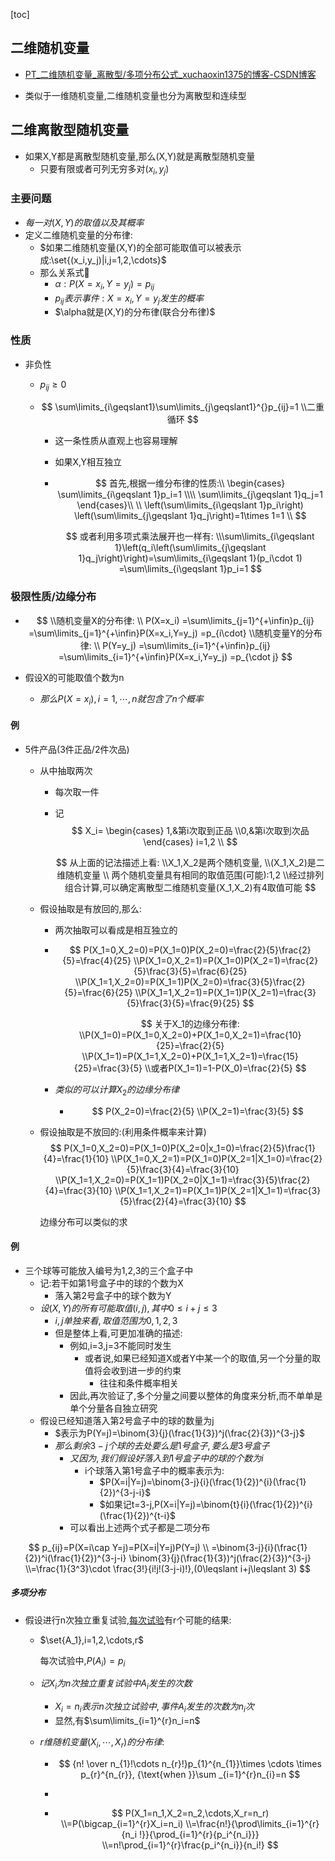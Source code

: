 [toc]

## 二维随机变量

- [PT_二维随机变量_离散型/多项分布公式_xuchaoxin1375的博客-CSDN博客](https://blog.csdn.net/xuchaoxin1375/article/details/127487167?csdn_share_tail={"type"%3A"blog"%2C"rType"%3A"article"%2C"rId"%3A"127487167"%2C"source"%3A"xuchaoxin1375"})

- 类似于一维随机变量,二维随机变量也分为离散型和连续型

## 二维离散型随机变量

- 如果X,Y都是离散型随机变量,那么(X,Y)就是离散型随机变量
  - 只要有限或者可列无穷多对$(x_i,y_j)$

### 主要问题

- $每一对(X,Y)的取值以及其概率$
- 定义二维随机变量的分布律:
  - $如果二维随机变量(X,Y)的全部可能取值可以被表示成:\set{(x_i,y_j)|i,j=1,2,\cdots}$
  - 那么关系式🎈
    - $\alpha:P(X=x_i,Y=y_j)=p_{ij}$
    - $p_{ij}表示事件:X=x_i,Y=y_j发生的概率$
    - $\alpha就是(X,Y)的分布律(联合分布律)$

### 性质

- 非负性

  - $p_{ij}\geqslant 0$

  - $$
    \sum\limits_{i\geqslant1}\sum\limits_{j\geqslant1}^{}p_{ij}=1
    \\二重循环
    $$

    

    - 这一条性质从直观上也容易理解

    - 如果X,Y相互独立

    - $$
      首先,根据一维分布律的性质:\\
      \begin{cases}
      \sum\limits_{i\geqslant 1}p_i=1
      \\\\
      \sum\limits_{j\geqslant 1}q_j=1
      \end{cases}\\
      \\
      \left(\sum\limits_{i\geqslant 1}p_i\right)
      \left(\sum\limits_{j\geqslant 1}q_j\right)=1\times 1=1
      \\
      $$

      
      $$
      或者利用多项式乘法展开也一样有:
      \\\sum\limits_{i\geqslant 1}\left(q_i\left(\sum\limits_{j\geqslant 1}q_j\right)\right)=\sum\limits_{i\geqslant 1}(p_i\cdot 1)
      =\sum\limits_{i\geqslant 1}p_i=1
      $$
      

### 极限性质/边缘分布

- $$
  \\随机变量X的分布律:
  \\
  P(X=x_i)
  =\sum\limits_{j=1}^{+\infin}p_{ij}
  =\sum\limits_{j=1}^{+\infin}P(X=x_i,Y=y_j)
  =p_{i\cdot}
  \\随机变量Y的分布律:
  \\
  P(Y=y_j)
  =\sum\limits_{i=1}^{+\infin}p_{ij}
  =\sum\limits_{i=1}^{+\infin}P(X=x_i,Y=y_j)
  =p_{\cdot j}
  $$

  

- 假设X的可能取值个数为n

  - $那么P(X=x_i),i=1,\cdots,n就包含了n个概率$

  

#### 例

- 5件产品(3件正品/2件次品)

  - 从中抽取两次

    - 每次取一件

    - 记
      $$
      X_i=
      \begin{cases}
      1,&第i次取到正品
      \\0,&第i次取到次品
      \end{cases}
      i=1,2
      \\
      $$
      
      $$
      从上面的记法描述上看:
      \\X_1,X_2是两个随机变量,
      \\(X_1,X_2)是二维随机变量
      \\
      两个随机变量具有相同的取值范围(可能):1,2
      \\经过排列组合计算,可以确定离散型二维随机变量(X_1,X_2)有4取值可能
      $$

  - 假设抽取是有放回的,那么:

    - 两次抽取可以看成是相互独立的

    - $$
      P(X_1=0,X_2=0)=P(X_1=0)P(X_2=0)=\frac{2}{5}\frac{2}{5}=\frac{4}{25}
      \\P(X_1=0,X_2=1)=P(X_1=0)P(X_2=1)=\frac{2}{5}\frac{3}{5}=\frac{6}{25}
      \\P(X_1=1,X_2=0)=P(X_1=1)P(X_2=0)=\frac{3}{5}\frac{2}{5}=\frac{6}{25}
      \\P(X_1=1,X_2=1)=P(X_1=1)P(X_2=1)=\frac{3}{5}\frac{3}{5}=\frac{9}{25}
      $$

      $$
      关于X_1的边缘分布律:
      \\P(X_1=0)=P(X_1=0,X_2=0)+P(X_1=0,X_2=1)=\frac{10}{25}=\frac{2}{5}
      \\P(X_1=1)=P(X_1=1,X_2=0)+P(X_1=1,X_2=1)=\frac{15}{25}=\frac{3}{5}
      \\或者P(X_1=1)=1-P(X_0)=\frac{2}{5}
      $$

      

    - $类似的可以计算X_2的边缘分布律$

      - $$
        P(X_2=0)=\frac{2}{5}
        \\P(X_2=1)=\frac{3}{5}
        $$

  - 假设抽取是不放回的:(利用条件概率来计算)
    $$
    P(X_1=0,X_2=0)=P(X_1=0)P(X_2=0|x_1=0)=\frac{2}{5}\frac{1}{4}=\frac{1}{10}
    \\P(X_1=0,X_2=1)=P(X_1=0)P(X_2=1|X_1=0)=\frac{2}{5}\frac{3}{4}=\frac{3}{10}
    \\P(X_1=1,X_2=0)=P(X_1=1)P(X_2=0|X_1=1)=\frac{3}{5}\frac{2}{4}=\frac{3}{10}
    \\P(X_1=1,X_2=1)=P(X_1=1)P(X_2=1|X_1=1)=\frac{3}{5}\frac{2}{4}=\frac{3}{10}
    $$
    

    边缘分布可以类似的求

#### 例

- 三个球等可能放入编号为1,2,3的三个盒子中
  - 记:若干如第1号盒子中的球的个数为X
    - 落入第2号盒子中的球个数为Y
  - $设(X,Y)的所有可能取值(i,j),其中0 \leqslant i+j\leqslant 3$
    - $i,j单独来看,取值范围为0,1,2,3$
    - 但是整体上看,可更加准确的描述:
      - 例如,i=3,j=3不能同时发生
        - 或者说,如果已经知道X或者Y中某一个的取值,另一个分量的取值将会收到进一步的约束
          - 往往和条件概率相关
      - 因此,再次验证了,多个分量之间要以整体的角度来分析,而不单单是单个分量各自独立研究
  - 假设已经知道落入第2号盒子中的球的数量为j
    - $表示为P(Y=j)=\binom{3}{j}(\frac{1}{3})^j(\frac{2}{3})^{3-j}$
    - $那么剩余3-j个球的去处要么是1号盒子,要么是3号盒子$
      - $又因为,我们假设好落入到1号盒子中的球的个数为i$
        - i个球落入第1号盒子中的概率表示为:
          - $P(X=i|Y=j)=\binom{3-j}{i}(\frac{1}{2})^{i}(\frac{1}{2})^{3-j-i}$
          - $如果记t=3-j,P(X=i|Y=j)=\binom{t}{i}(\frac{1}{2})^{i}(\frac{1}{2})^{t-i}$
      - 可以看出上述两个式子都是二项分布

$$
p_{ij}=P(X=i\cap Y=j)=P(X=i|Y=j)P(Y=j)
\\
=\binom{3-j}{i}(\frac{1}{2})^i(\frac{1}{2})^{3-j-i}
\binom{3}{j}(\frac{1}{3})^j(\frac{2}{3})^{3-j}
\\=\frac{1}{3^3}\cdot \frac{3!}{i!j!(3-j-i)!},(0\leqslant i+j\leqslant 3)
$$

##### 多项分布

- 假设进行n次独立重复试验,<u>每次试验</u>有r个可能的结果:

  - $\set{A_1},i=1,2,\cdots,r$

    每次试验中,$P(A_i)=p_i$

  - $记X_i为n次独立重复试验中A_i发生的次数$

    - $X_i=n_i表示n次独立试验中,事件A_i发生的次数为n_i次$
    - 显然,有$\sum\limits_{i=1}^{r}n_i=n$

  - $r维随机变量(X_i,\cdots,X_r)的分布律:$

    - $$
      {n! \over n_{1}!\cdots n_{r}!}p_{1}^{n_{1}}\times \cdots \times p_{r}^{n_{r}},
      {\text{when }}\sum _{i=1}^{r}n_{i}=n
      $$

      

    - 

    - $$
      P(X_1=n_1,X_2=n_2,\cdots,X_r=n_r)
      \\=P(\bigcap_{i=1}^{r}X_i=n_i)
      \\=\frac{n!}{\prod\limits_{i=1}^{r}{n_i !}}{\prod_{i=1}^{r}{p_i^{n_i}}}
      \\=n!\prod_{i=1}^{r}\frac{p_i^{n_i}}{n_i!}
      $$

      

